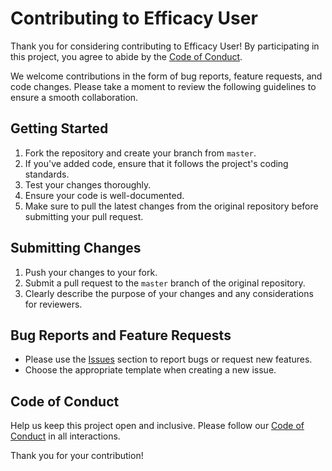 # Contributing to Efficacy User

Thank you for considering contributing to Efficacy User! By participating in this project, you agree to abide by the [Code of Conduct](CODE_OF_CONDUCT.md).

We welcome contributions in the form of bug reports, feature requests, and code changes. Please take a moment to review the following guidelines to ensure a smooth collaboration.

## Getting Started

1. Fork the repository and create your branch from `master`.
2. If you've added code, ensure that it follows the project's coding standards.
3. Test your changes thoroughly.
4. Ensure your code is well-documented.
5. Make sure to pull the latest changes from the original repository before submitting your pull request.

## Submitting Changes

1. Push your changes to your fork.
2. Submit a pull request to the `master` branch of the original repository.
3. Clearly describe the purpose of your changes and any considerations for reviewers.

## Bug Reports and Feature Requests

- Please use the [Issues](https://github.com/gdsc-nits-org/efficacy_user/issues) section to report bugs or request new features.
- Choose the appropriate template when creating a new issue.

## Code of Conduct

Help us keep this project open and inclusive. Please follow our [Code of Conduct](CODE_OF_CONDUCT.md) in all interactions.

<!-- ## License

By contributing to Efficacy User, you agree that your contributions will be licensed under the [License Name] mentioned in the [LICENSE.md](LICENSE.md) file. -->

Thank you for your contribution!
